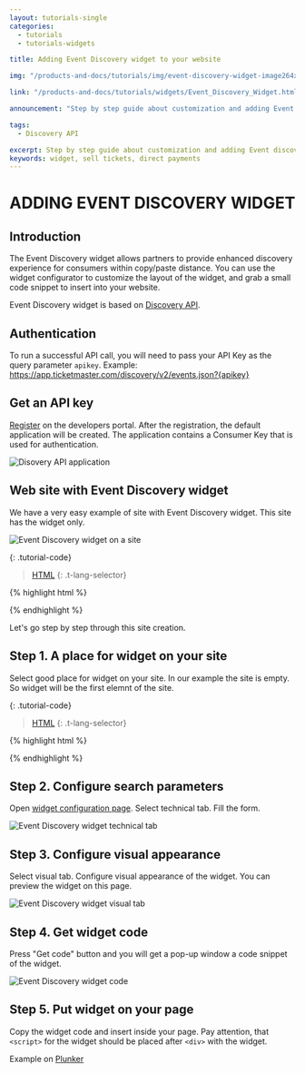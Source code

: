 ```yaml
---
layout: tutorials-single
categories: 
  - tutorials
  - tutorials-widgets

title: Adding Event Discovery widget to your website

img: "/products-and-docs/tutorials/img/event-discovery-widget-image264x216.png"

link: "/products-and-docs/tutorials/widgets/Event_Discovery_Widget.html"

announcement: "Step by step guide about customization and adding Event discovery widget to your website."

tags: 
  - Discovery API

excerpt: Step by step guide about customization and adding Event discovery widget to your website.
keywords: widget, sell tickets, direct payments
---
```


# ADDING EVENT DISCOVERY WIDGET

## Introduction

The Event Discovery widget allows partners to provide enhanced discovery experience for consumers within copy/paste distance.
You can use the widget configurator to customize the layout of the widget, and grab a small code snippet to insert into your website.

Event Discovery widget is based on [Discovery API](/products-and-docs/apis/discovery/).

## Authentication

To run a successful API call, you will need to pass your API Key as the query parameter `apikey`.
Example: https://app.ticketmaster.com/discovery/v2/events.json?{apikey}

## Get an API key

[Register](https://live-livenation.devportal.apigee.com/user/login) on the developers portal. After the registration, the default application will be created. The application contains a Consumer Key that is used for authentication.

![Disovery API application](/products-and-docs/tutorials/img/discovery-api-app.png)

## Web site with Event Discovery widget

We have a very easy example of site with Event Discovery widget. This site has the widget only.

![Event Discovery widget on a site](/products-and-docs/tutorials/img/edw-site.png)

{: .tutorial-code}
>[HTML](#html)
{: .t-lang-selector}

{% highlight html %}
<!DOCTYPE html>
<html>

  <body>
    <div w-type="event-discovery" w-tmapikey="5QGCEXAsJowiCI4n1uAwMlCGAcSNAEmG" w-googleapikey="AIzaSyBQrJ5ECXDaXVlICIdUBOe8impKIGHDzdA" w-keyword="zz top" w-theme="newschool" w-colorscheme="light" w-width="300" w-height="600" w-size="25" w-border="2" w-borderradius="7" w-postalcode="" w-radius="" w-country="" w-period="year" w-layout="vertical" w-attractionid="" w-promoterid="" w-venueid="" w-affiliateid="" w-segmentid="" w-proportion="xxl"></div>
    <script src="https://ticketmaster-api-staging.github.io/products-and-docs/widgets/event-discovery/1.0.0/lib/main-widget.js?v=1"></script>
  
  </body>

</html>
{% endhighlight %}

Let's go step by step through this site creation.

## Step 1. A place for widget on your site

Select good place for widget on your site. In our example the site is empty. So widget will be the first elemnt of the site.

{: .tutorial-code}
>[HTML](#html)
{: .t-lang-selector}

{% highlight html %}
<!DOCTYPE html>
<html>

  <body>
  
  </body>

</html>
{% endhighlight %}

## Step 2. Configure search parameters

Open [widget configuration page](/products-and-docs/widgets/event-discovery/). Select technical tab. Fill the form.

![Event Discovery widget technical tab](/products-and-docs/tutorials/img/edw-conf1.png)

## Step 3. Configure visual appearance

Select visual tab. Configure visual appearance of the widget.
You can preview the widget on this page.

![Event Discovery widget visual tab](/products-and-docs/tutorials/img/edw-conf2.png)

## Step 4. Get widget code

Press "Get code" button and you will get a pop-up window a code snippet of the widget.

![Event Discovery widget code](/products-and-docs/tutorials/img/edw-conf3.png)

## Step 5. Put widget on your page

Copy the widget code and insert inside your page.
Pay attention, that `<script>` for the widget should be placed after `<div>` with the widget.

Example on [Plunker](http://plnkr.co/edit/kqYmh8LQlMbgIxwQ6P9R?p=preview)


